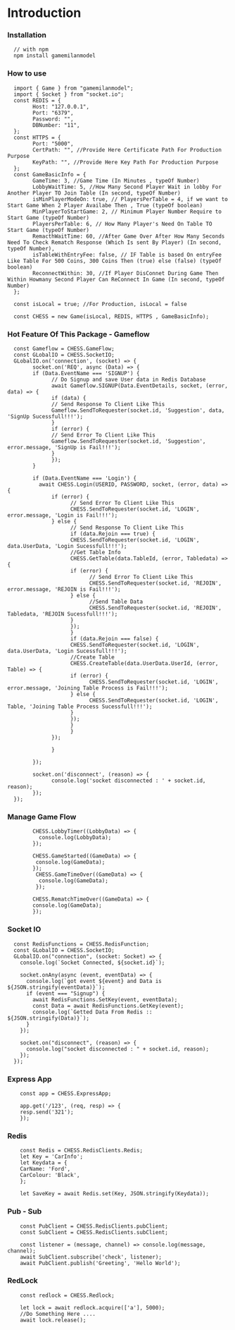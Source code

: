 # Introduction

### Installation

      // with npm
      npm install gamemilanmodel

### How to use

      import { Game } from "gamemilanmodel";
      import { Socket } from "socket.io";
      const REDIS = {
            Host: "127.0.0.1",
            Port: "6379",
            Password: "",
            DBNumber: "11",
      };
      const HTTPS = {
            Port: "5000",
            CertPath: "", //Provide Here Certificate Path For Production Purpose
            KeyPath: "", //Provide Here Key Path For Production Purpose
      };
      const GameBasicInfo = {
            GameTime: 3, //Game Time (In Minutes , typeOf Number)
            LobbyWaitTime: 5, //How Many Second Player Wait in lobby For Another Player TO Join Table (In second, typeOf Number)
            isMinPlayerModeOn: true, // PlayersPerTable = 4, if we want to Start Game When 2 Player Availabe Then , True (typeOf boolean)
            MinPlayerToStartGame: 2, // Minimum Player Number Require to Start Game (typeOf Number)
            PlayersPerTable: 6, // How Many Player's Need On Table TO Start Game (typeOf Number)
            RemacthWaitTime: 60, //After Game Over After How Many Seconds Need To Check Rematch Response (Which Is sent By Player) (In second, typeOf Number),
            isTableWithEntryFee: false, // IF Table is based On entryFee Like Table For 500 Coins, 300 Coins Then (true) else (false) (typeOf boolean)
            ReconnectWithin: 30, //If Player DisConnet During Game Then Within Howmany Second Player Can ReConnect In Game (In second, typeOf Number)
      };

      const isLocal = true; //For Production, isLocal = false

      const CHESS = new Game(isLocal, REDIS, HTTPS , GameBasicInfo);

### Hot Feature Of This Package - Gameflow

      const Gameflow = CHESS.GameFlow;
      const GLobalIO = CHESS.SocketIO;
      GLobalIO.on('connection', (socket) => {
            socket.on('REQ', async (Data) => {
            if (Data.EventName === 'SIGNUP') {
                  // Do Signup and save User data in Redis Database
                  await Gameflow.SIGNUP(Data.EventDetails, socket, (error, data) => {
                  if (data) {
                  // Send Response To Client Like This
                  Gameflow.SendToRequester(socket.id, 'Suggestion', data, 'SignUp Sucessfull!!!');
                  }
                  if (error) {
                  // Send Error To Client Like This
                  Gameflow.SendToRequester(socket.id, 'Suggestion', error.message, 'SignUp is Fail!!!');
                  }
                  });
            }

            if (Data.EventName === 'Login') {
              await CHESS.Login(USERID, PASSWORD, socket, (error, data) => {
                  if (error) {
                        // Send Error To Client Like This
                        CHESS.SendToRequester(socket.id, 'LOGIN', error.message, 'Login is Fail!!!');
                  } else {
                        // Send Response To Client Like This
                        if (data.Rejoin === true) {
                        CHESS.SendToRequester(socket.id, 'LOGIN', data.UserData, 'Login Sucessfull!!!');
                        //Get Table Info
                        CHESS.GetTable(data.TableId, (error, Tabledata) => {
                        if (error) {
                              // Send Error To Client Like This
                              CHESS.SendToRequester(socket.id, 'REJOIN', error.message, 'REJOIN is Fail!!!');
                        } else {
                              //Send Table Data
                              CHESS.SendToRequester(socket.id, 'REJOIN', Tabledata, 'REJOIN Sucessfull!!!');
                        }
                        });
                        }
                        if (data.Rejoin === false) {
                        CHESS.SendToRequester(socket.id, 'LOGIN', data.UserData, 'Login Sucessfull!!!');
                        //Create Table
                        CHESS.CreateTable(data.UserData.UserId, (error, Table) => {
                        if (error) {
                              CHESS.SendToRequester(socket.id, 'LOGIN', error.message, 'Joining Table Process is Fail!!!');
                        } else {
                              CHESS.SendToRequester(socket.id, 'LOGIN', Table, 'Joining Table Process Sucessfull!!!');
                        }
                        });
                        }
                        }
                  });

                  }

            });

            socket.on('disconnect', (reason) => {
                  console.log('socket disconnected : ' + socket.id, reason);
            });
      });

### Manage Game Flow

            CHESS.LobbyTimer((LobbyData) => {
              console.log(LobbyData);
            });

            CHESS.GameStarted((GameData) => {
             console.log(GameData);
            });
             CHESS.GameTimeOver((GameData) => {
              console.log(GameData);
             });

            CHESS.RematchTimeOver((GameData) => {
            console.log(GameData);
            });

### Socket IO

      const RedisFunctions = CHESS.RedisFunction;
      const GLobalIO = CHESS.SocketIO;
      GLobalIO.on("connection", (socket: Socket) => {
        console.log(`Socket Connected, ${socket.id}`);

        socket.onAny(async (event, eventData) => {
          console.log(`got event ${event} and Data is ${JSON.stringify(eventData)}`);
          if (event === "Signup") {
            await RedisFunctions.SetKey(event, eventData);
            const Data = await RedisFunctions.GetKey(event);
            console.log(`Getted Data From Redis :: ${JSON.stringify(Data)}`);
          }
        });

        socket.on("disconnect", (reason) => {
          console.log("socket disconnected : " + socket.id, reason);
        });
      });

### Express App

        const app = CHESS.ExpressApp;

        app.get('/123', (req, resp) => {
        resp.send('321');
        });

### Redis

        const Redis = CHESS.RedisClients.Redis;
        let Key = 'CarInfo';
        let Keydata = {
        CarName: 'Ford',
        CarColour: 'Black',
        };

        let SaveKey = await Redis.set(Key, JSON.stringify(Keydata));

### Pub - Sub

        const PubClient = CHESS.RedisClients.pubClient;
        const SubClient = CHESS.RedisClients.subClient;

        const listener = (message, channel) => console.log(message, channel);
        await SubClient.subscribe('check', listener);
        await PubClient.publish('Greeting', 'Hello World');

### RedLock

        const redlock = CHESS.Redlock;

        let lock = await redlock.acquire(['a'], 5000);
        //Do Something Here ....
        await lock.release();
